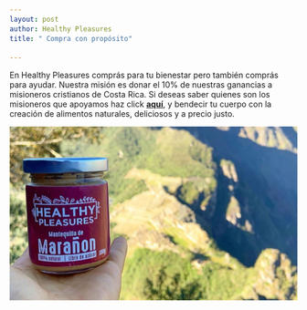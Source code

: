```yaml
---
layout: post
author: Healthy Pleasures
title: " Compra con propósito"

---
```

En Healthy Pleasures comprás para tu bienestar pero también comprás para ayudar. Nuestra misión es donar el 10% de nuestras ganancias a misioneros cristianos de Costa Rica. Si deseas saber quienes son los misioneros que apoyamos haz click [**aquí**](https://www.healthypleasurescr.com/posts/comprar-con-prop%C3%B3sito/ "Misioneros"), y bendecir tu cuerpo con la creación de alimentos naturales, deliciosos y a precio justo.

![](/images/PORTADA_prueba3-1.jpg)